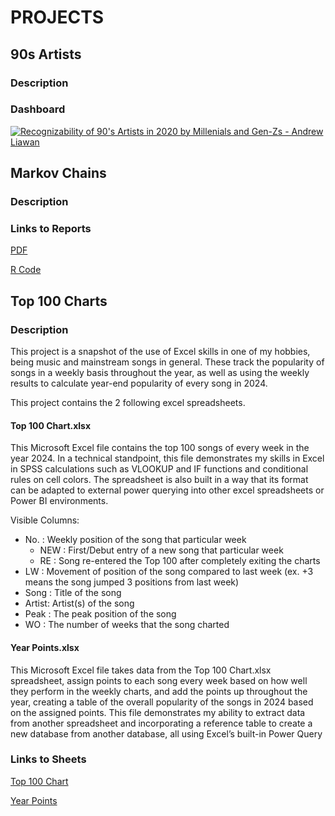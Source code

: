 # PROJECTS

## 90s Artists

### Description

### Dashboard

<div id="viz1732225136556" class="tableauPlaceholder"
style="position: relative">

<noscript>
<a href='#'><img alt='Recognizability of 90&#39;s Artists in 2020 by Millenials and Gen-Zs - Andrew Liawan ' src='https:&#47;&#47;public.tableau.com&#47;static&#47;images&#47;Re&#47;Recognitionof90sartists&#47;Recognizabilityof90sArtistsin2020byMillenialsandGen-Zs-AndrewLiawan&#47;1_rss.png' style='border: none' /></a>
</noscript>
<object class="tableauViz" style="display:none;">
<param name='host_url' value='https%3A%2F%2Fpublic.tableau.com%2F' />
<param name='embed_code_version' value='3' />
<param name='site_root' value='' /><param name='name' value='Recognitionof90sartists&#47;Recognizabilityof90sArtistsin2020byMillenialsandGen-Zs-AndrewLiawan' /><param name='tabs' value='no' /><param name='toolbar' value='yes' /><param name='static_image' value='https:&#47;&#47;public.tableau.com&#47;static&#47;images&#47;Re&#47;Recognitionof90sartists&#47;Recognizabilityof90sArtistsin2020byMillenialsandGen-Zs-AndrewLiawan&#47;1.png' />
<param name='animate_transition' value='yes' /><param name='display_static_image' value='yes' /><param name='display_spinner' value='yes' /><param name='display_overlay' value='yes' /><param name='display_count' value='yes' /><param name='language' value='en-US' />
</object>

</div>

<script>
                    var divElement = document.getElementById('viz1732225136556');                    var vizElement = divElement.getElementsByTagName('object')[0];                    if ( divElement.offsetWidth > 800 ) { vizElement.style.width='100%';vizElement.style.height=(divElement.offsetWidth*0.75)+'px';} else if ( divElement.offsetWidth > 500 ) { vizElement.style.width='100%';vizElement.style.height=(divElement.offsetWidth*0.75)+'px';} else { vizElement.style.width='100%';vizElement.style.height='1527px';}                     var scriptElement = document.createElement('script');                    scriptElement.src = 'https://public.tableau.com/javascripts/api/viz_v1.js';                    vizElement.parentNode.insertBefore(scriptElement, vizElement);
</script>



## Markov Chains

### Description

### Links to Reports

[PDF](Markov%20Chain/STAT%20403%20Project%20-%20Andrew%20Liawan.pdf)

[R Code](Markov%20Chain/STAT-403-Project.html)

## Top 100 Charts

### Description

This project is a snapshot of the use of Excel skills in one of my hobbies, being music and mainstream songs in general. These track the popularity of songs in a weekly basis throughout the year, as well as using the weekly results to calculate year-end popularity of every song in 2024.

This project contains the 2 following excel spreadsheets.

#### Top 100 Chart.xlsx

This Microsoft Excel file contains the top 100 songs of every week in the year 2024. In a technical standpoint, this file demonstrates my skills in Excel in SPSS calculations such as VLOOKUP and IF functions and conditional rules on cell colors. The spreadsheet is also built in a way that its format can be adapted to external power querying into other excel spreadsheets or Power BI environments.

Visible Columns:
- No. : Weekly position of the song that particular week
    - NEW : First/Debut entry of a new song that particular week
    - RE : Song re-entered the Top 100 after completely exiting the charts
- LW : Movement of position of the song compared to last week (ex. +3 means the song jumped 3 positions from last week)
- Song : Title of the song
- Artist: Artist(s) of the song
- Peak : The peak position of the song
- WO : The number of weeks that the song charted

#### Year Points.xlsx

This Microsoft Excel file takes data from the Top 100 Chart.xlsx spreadsheet, assign points to each song every week based on how well they perform in the weekly charts, and add the points up throughout the year, creating a table of the overall popularity of the songs in 2024 based on the assigned points. This file demonstrates my ability to extract data from another spreadsheet and incorporating a reference table to create a new database from another database, all using Excel’s built-in Power Query

### Links to Sheets

[Top 100 Chart](Top%20100%20Chart/Top%20100%20Chart.xlsx)

[Year Points](Markov%20Chain/Year%20Points.xlsx)


